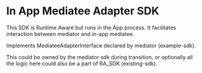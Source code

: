 # In App Mediatee Adapter SDK

This SDK is Runtime Aware but runs in the App process. It facilitates interaction between mediator
and in-app mediatee.

Implements MediateeAdapterInterface declared by mediator (example-sdk).

This could be owned by the mediator sdk during transition, or optionally all the logic here could
also be a part of RA_SDK (existing-sdk).
